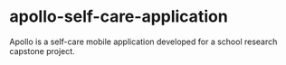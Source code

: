 # apollo-self-care-application
Apollo is a self-care mobile application developed for a school research capstone project.
